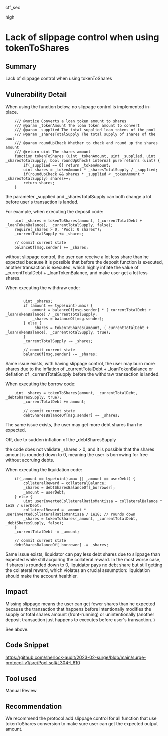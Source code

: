 ctf_sec

high

# Lack of slippage control when using tokenToShares

## Summary

Lack of slippage control when using tokenToShares

## Vulnerability Detail

When using the function below, no slippage control is implemented in-place.

```solidity
    /// @notice Converts a loan token amount to shares
    /// @param _tokenAmount The loan token amount to convert
    /// @param _supplied The total supplied loan tokens of the pool
    /// @param _sharesTotalSupply The total supply of shares of the pool
    /// @param roundUpCheck Whether to check and round up the shares amount
    /// @return uint The shares amount
    function tokenToShares (uint _tokenAmount, uint _supplied, uint _sharesTotalSupply, bool roundUpCheck) internal pure returns (uint) {
        if(_supplied == 0) return _tokenAmount;
        uint shares = _tokenAmount * _sharesTotalSupply / _supplied;
        if(roundUpCheck && shares * _supplied < _tokenAmount * _sharesTotalSupply) shares++;
        return shares;
    }
```

the parameter _supplied and _sharesTotalSupply can both change a lot before user's transaction is landed.

For example, when executing the deposit code:

```solidity
    uint _shares = tokenToShares(amount, (_currentTotalDebt + _loanTokenBalance), _currentTotalSupply, false);
    require(_shares > 0, "Pool: 0 shares");
    _currentTotalSupply += _shares;

    // commit current state
    balanceOf[msg.sender] += _shares;
```

without slippage control, the user can receive a lot less share than he expected because it is possible that before the deposit function is executed, another transaction is executed, which highly inflate the value of _currentTotalDebt + _loanTokenBalance, and make user get a lot less shares.

When executing the withdraw code:

```solidity

        uint _shares;
        if (amount == type(uint).max) {
            amount = balanceOf[msg.sender] * (_currentTotalDebt + _loanTokenBalance) / _currentTotalSupply;
            _shares = balanceOf[msg.sender];
        } else {
            _shares = tokenToShares(amount, (_currentTotalDebt + _loanTokenBalance), _currentTotalSupply, true);
        }
        _currentTotalSupply -= _shares;

        // commit current state
        balanceOf[msg.sender] -= _shares;
```

Same issue exists, with having slippage control, the user may burn more shares due to the inflation of _currentTotalDebt + _loanTokenBalance or deflation of _currentTotalSupply before the withdraw transaction is landed.

When executing the borrow code:

```solidity
    uint _shares = tokenToShares(amount, _currentTotalDebt, _debtSharesSupply, true);
        _currentTotalDebt += amount;

        // commit current state
        debtSharesBalanceOf[msg.sender] += _shares;
```

The same issue exists, the user may get more debt shares than he expected.

OR, due to sudden inflation of the _debtSharesSupply

the code does not validate _shares > 0, and it is possible that the shares amount is rounded down to 0, meaning the user is borrowing for free without accruing debts.

When executing the liquidation code:

```solidity
    if(_amount == type(uint).max || _amount == userDebt) {
        collateralReward = collateralBalance;
        _shares = debtSharesBalanceOf[_borrower];
        _amount = userDebt;
    } else {
        uint userInvertedCollateralRatioMantissa = collateralBalance * 1e18 / userDebt;
        collateralReward = _amount * userInvertedCollateralRatioMantissa / 1e18; // rounds down
        _shares = tokenToShares(_amount, _currentTotalDebt, _debtSharesSupply, false);
    }
    _currentTotalDebt -= _amount;

    // commit current state
    debtSharesBalanceOf[_borrower] -= _shares;
```

Same issue exists, liquidator can pay less debt shares due to slippage than expected while still acquiring the collateral reward.
In the most worse case, if shares is rounded down to 0, liquidator pays no debt share but still getting the collateral reward, which violates an crucial assumption: liquidation should make the account healthier.

## Impact

Missing slippage means the user can get fewer shares than he expected because the transaction that happens before intentionally modifies the supply or total shares amount (front-running) or unintentionally (another deposit transaction just happens to executes before user's transaction. )

See above.

## Code Snippet

https://github.com/sherlock-audit/2023-02-surge/blob/main/surge-protocol-v1/src/Pool.sol#L304-L610

## Tool used

Manual Review

## Recommendation

We recommend the protocol add slippage control for all function that use  tokenToShares conversion to make sure user can get the expected output amount.
